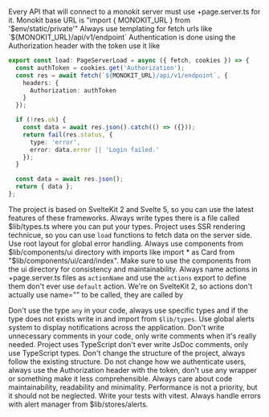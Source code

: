 Every API that will connect to a monokit server must use +page.server.ts for it.
Monokit base URL is "import { MONOKIT_URL } from '$env/static/private'"
Always use templating for fetch urls like `${MONOKIT_URL}/api/v1/endpoint`
Authentication is done using the Authorization header with the token use it like

```typescript
export const load: PageServerLoad = async ({ fetch, cookies }) => {
  const authToken = cookies.get('Authorization');
  const res = await fetch(`${MONOKIT_URL}/api/v1/endpoint`, {
    headers: {
      Authorization: authToken
    }
  });

  if (!res.ok) {
    const data = await res.json().catch(() => ({}));
    return fail(res.status, {
      type: 'error',
      error: data.error || 'Login failed.'
    });
  }

  const data = await res.json();
  return { data };
};
```

The project is based on SvelteKit 2 and Svelte 5, so you can use the latest features of these frameworks.
Always write types there is a file called $lib/types.ts where you can put your types.
Project uses SSR rendering technicue, so you can use `load` functions to fetch data on the server side.
Use root layout for global error handling.
Always use components from $lib/components/ui directory with imports like import * as Card from "$lib/components/ui/card/index".
Make sure to use the components from the ui directory for consistency and maintainability.
Always name actions in +page.server.ts files as `actionName` and use the `actions` export to define them don't ever use `default` action.
We're on SvelteKit 2, so actions don't actually use name="" to be called, they are called by <form action="?/actionName" method="POST" use:enhance>
Don't use the type `any` in your code, always use specific types and if the type does not exists write in and import from `$lib/types`.
Use global alerts system to display notifications across the application.
Don't write unnecessary comments in your code, only write comments when it's really needed.
Project uses TypeScript don't ever write JsDoc comments, only use TypeScript types.
Don't change the structure of the project, always follow the existing structure.
Do not change how we authenticate users, always use the Authorization header with the token, don't use any wrapper or something make it less comprehensible.
Always care about code maintainability, readability and minimality. Performance is not a priority, but it should not be neglected.
Write your tests with vitest.
Always handle errors with alert manager from $lib/stores/alerts.
